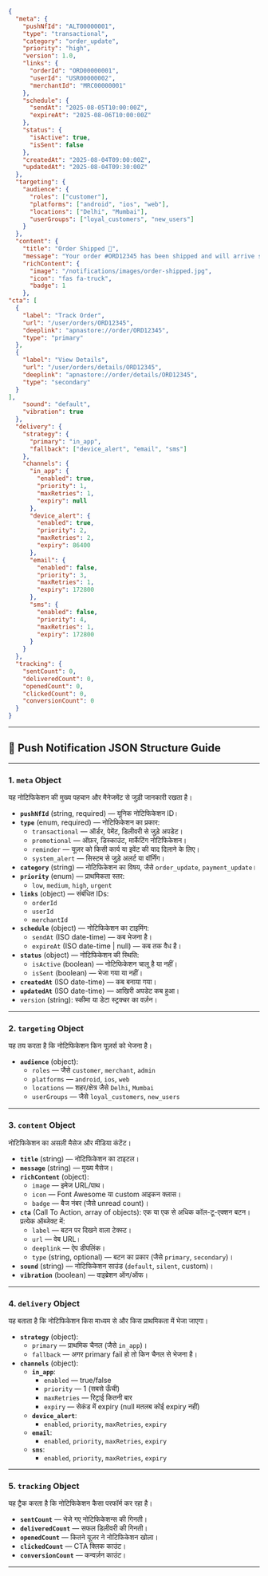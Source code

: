 ```json
{
  "meta": {
    "pushNfId": "ALT00000001",
    "type": "transactional", 
    "category": "order_update",
    "priority": "high",
    "version": 1.0,
    "links": {
      "orderId": "ORD00000001",
      "userId": "USR00000002",
      "merchantId": "MRC00000001"
    },
    "schedule": {
      "sendAt": "2025-08-05T10:00:00Z",
      "expireAt": "2025-08-06T10:00:00Z"
    },
    "status": {
      "isActive": true,
      "isSent": false
    },
    "createdAt": "2025-08-04T09:00:00Z",
    "updatedAt": "2025-08-04T09:30:00Z"
  },
  "targeting": {
    "audience": {
      "roles": ["customer"],
      "platforms": ["android", "ios", "web"],
      "locations": ["Delhi", "Mumbai"],
      "userGroups": ["loyal_customers", "new_users"]
    }
  },
  "content": {
    "title": "Order Shipped 🚚",
    "message": "Your order #ORD12345 has been shipped and will arrive soon!",
    "richContent": {
      "image": "/notifications/images/order-shipped.jpg",
      "icon": "fas fa-truck",
      "badge": 1
    },
"cta": [
  {
    "label": "Track Order",
    "url": "/user/orders/ORD12345",
    "deeplink": "apnastore://order/ORD12345",
    "type": "primary"
  },
  {
    "label": "View Details",
    "url": "/user/orders/details/ORD12345",
    "deeplink": "apnastore://order/details/ORD12345",
    "type": "secondary"
  }
],
    "sound": "default",
    "vibration": true
  },
  "delivery": {
    "strategy": {
      "primary": "in_app",
      "fallback": ["device_alert", "email", "sms"]
    },
    "channels": {
      "in_app": {
        "enabled": true,
        "priority": 1,
        "maxRetries": 1,
        "expiry": null
      },
      "device_alert": {
        "enabled": true,
        "priority": 2,
        "maxRetries": 2,
        "expiry": 86400
      },
      "email": {
        "enabled": false,
        "priority": 3,
        "maxRetries": 1,
        "expiry": 172800
      },
      "sms": {
        "enabled": false,
        "priority": 4,
        "maxRetries": 1,
        "expiry": 172800
      }
    }
  },
  "tracking": {
    "sentCount": 0,
    "deliveredCount": 0,
    "openedCount": 0,
    "clickedCount": 0,
    "conversionCount": 0
  }
}
```
----
## 📌 Push Notification JSON Structure Guide

---

### 1. `meta` Object
यह नोटिफिकेशन की मुख्य पहचान और मैनेजमेंट से जुड़ी जानकारी रखता है।

- **`pushNfId`** (string, required) — यूनिक नोटिफिकेशन ID।
- **`type`** (enum, required) — नोटिफिकेशन का प्रकार:
  - `transactional` — ऑर्डर, पेमेंट, डिलीवरी से जुड़े अपडेट।
  - `promotional` — ऑफ़र, डिस्काउंट, मार्केटिंग नोटिफिकेशन।
  - `reminder` — यूज़र को किसी कार्य या इवेंट की याद दिलाने के लिए।
  - `system_alert` — सिस्टम से जुड़े अलर्ट या वॉर्निंग।
- **`category`** (string) — नोटिफिकेशन का विषय, जैसे `order_update`, `payment_update`।
- **`priority`** (enum) — प्राथमिकता स्तर:
  - `low`, `medium`, `high`, `urgent`
- **`links`** (object) — संबंधित IDs:
  - `orderId`
  - `userId`
  - `merchantId`
- **`schedule`** (object) — नोटिफिकेशन का टाइमिंग:
  - `sendAt` (ISO date-time) — कब भेजना है।
  - `expireAt` (ISO date-time \| null) — कब तक वैध है।
- **`status`** (object) — नोटिफिकेशन की स्थिति:
  - `isActive` (boolean) — नोटिफिकेशन चालू है या नहीं।
  - `isSent` (boolean) — भेजा गया या नहीं।
- **`createdAt`** (ISO date-time) — कब बनाया गया।
- **`updatedAt`** (ISO date-time) — आखिरी अपडेट कब हुआ।
- `version` (string): स्कीमा या डेटा स्ट्रक्चर का वर्ज़न।  

---

### 2. `targeting` Object
यह तय करता है कि नोटिफिकेशन किन यूज़र्स को भेजना है।

- **`audience`** (object):
  - `roles` — जैसे `customer`, `merchant`, `admin`
  - `platforms` — `android`, `ios`, `web`
  - `locations` — शहर/क्षेत्र जैसे `Delhi`, `Mumbai`
  - `userGroups` — जैसे `loyal_customers`, `new_users`

---

### 3. `content` Object
नोटिफिकेशन का असली मैसेज और मीडिया कंटेंट।

- **`title`** (string) — नोटिफिकेशन का टाइटल।
- **`message`** (string) — मुख्य मैसेज।
- **`richContent`** (object):
  - `image` — इमेज URL/पाथ।
  - `icon` — Font Awesome या custom आइकन क्लास।
  - `badge` — बैज नंबर (जैसे unread count)।
- **`cta`** (Call To Action, array of objects): एक या एक से अधिक कॉल-टू-एक्शन बटन।  
  प्रत्येक ऑब्जेक्ट में:  
  - `label` — बटन पर दिखने वाला टेक्स्ट।  
  - `url` — वेब URL।  
  - `deeplink` — ऐप डीपलिंक।  
  - `type` (string, optional) — बटन का प्रकार (जैसे `primary`, `secondary`)। 
- **`sound`** (string) — नोटिफिकेशन साउंड (`default`, `silent`, custom)।
- **`vibration`** (boolean) — वाइब्रेशन ऑन/ऑफ।

---

### 4. `delivery` Object
यह बताता है कि नोटिफिकेशन किस माध्यम से और किस प्राथमिकता में भेजा जाएगा।

- **`strategy`** (object):
  - `primary` — प्राथमिक चैनल (जैसे `in_app`)।
  - `fallback` — अगर primary fail हो तो किन चैनल से भेजना है।
- **`channels`** (object):
  - **`in_app`**:
    - `enabled` — true/false
    - `priority` — 1 (सबसे ऊँची)
    - `maxRetries` — रिट्राई कितनी बार
    - `expiry` — सेकंड में expiry (null मतलब कोई expiry नहीं)
  - **`device_alert`**:
    - `enabled`, `priority`, `maxRetries`, `expiry`
  - **`email`**:
    - `enabled`, `priority`, `maxRetries`, `expiry`
  - **`sms`**:
    - `enabled`, `priority`, `maxRetries`, `expiry`

---

### 5. `tracking` Object
यह ट्रैक करता है कि नोटिफिकेशन कैसा परफॉर्म कर रहा है।

- **`sentCount`** — भेजे गए नोटिफिकेशन्स की गिनती।
- **`deliveredCount`** — सफल डिलीवरी की गिनती।
- **`openedCount`** — कितने यूज़र ने नोटिफिकेशन खोला।
- **`clickedCount`** — CTA क्लिक काउंट।
- **`conversionCount`** — कन्वर्ज़न काउंट।

---